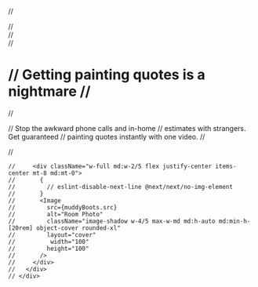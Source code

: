 // <div className="mx-auto px-4">
// <div className="pt-16 flex flex-col md:flex-row-reverse gap-6 items-center">
// <div className="flex flex-col w-full md:w-3/5 mt-8 md:mt-32">
// <h1 className="text-3xl font-bold mb-3 text-center md:text-left">
// Getting painting quotes is a nightmare
// </h1>
// <p className="text-lg mb-6 text-center md:text-left">
// Stop the awkward phone calls and in-home
// estimates with strangers. Get guaranteed
// painting quotes instantly with one video.
// </p>
// </div>

    //     <div className="w-full md:w-2/5 flex justify-center items-center mt-8 md:mt-0">
    //       {
    //         // eslint-disable-next-line @next/next/no-img-element
    //       }
    //       <Image
    //         src={muddyBoots.src}
    //         alt="Room Photo"
    //         className="image-shadow w-4/5 max-w-md md:h-auto md:min-h-[20rem] object-cover rounded-xl"
    //         layout="cover"
    //          width="100"
    //         height="100"
    //       />
    //     </div>
    //   </div>
    // </div>
